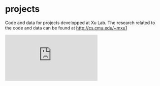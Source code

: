 # projects
Code and data for projects developped at Xu Lab. 
The research related to the code and data can be found at http://cs.cmu.edu/~mxu1

![alt text](https://github.com/xulabs/projects/files/2761635/pattern_mining.pdf)
